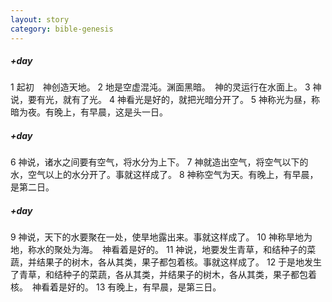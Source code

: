 ```yaml
---
layout: story
category: bible-genesis
---
```

##### +day
1 起初　神创造天地。
2 地是空虚混沌。渊面黑暗。　神的灵运行在水面上。
3 神说，要有光，就有了光。
4 神看光是好的，就把光暗分开了。
5 神称光为昼，称暗为夜。有晚上，有早晨，这是头一日。
##### +day
6 神说，诸水之间要有空气，将水分为上下。
7 神就造出空气，将空气以下的水，空气以上的水分开了。事就这样成了。
8 神称空气为天。有晚上，有早晨，是第二日。
##### +day
9 神说，天下的水要聚在一处，使旱地露出来。事就这样成了。
10 神称旱地为地，称水的聚处为海。　神看着是好的。
11 神说，地要发生青草，和结种子的菜蔬，并结果子的树木，各从其类，果子都包着核。事就这样成了。
12 于是地发生了青草，和结种子的菜蔬，各从其类，并结果子的树木，各从其类，果子都包着核。　神看着是好的。
13 有晚上，有早晨，是第三日。